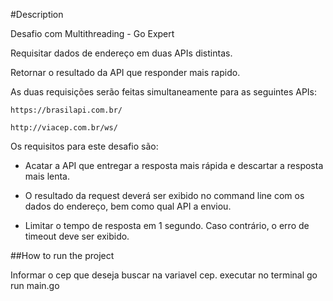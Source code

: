 #Description

Desafio com Multithreading - Go Expert

Requisitar dados de endereço em duas APIs distintas.

Retornar o resultado da API que responder mais rapido.

As duas requisições serão feitas simultaneamente para as seguintes APIs:

    https://brasilapi.com.br/

    http://viacep.com.br/ws/

Os requisitos para este desafio são:

- Acatar a API que entregar a resposta mais rápida e descartar a resposta mais lenta.

- O resultado da request deverá ser exibido no command line com os dados do endereço, bem como qual API a enviou.

- Limitar o tempo de resposta em 1 segundo. Caso contrário, o erro de timeout deve ser exibido.

##How to run the project

Informar o cep que deseja buscar na variavel cep.
executar no terminal go run main.go